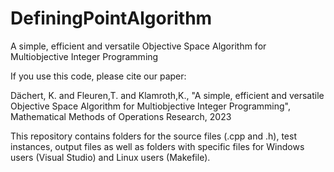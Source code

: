 # DefiningPointAlgorithm
A simple, efficient and versatile Objective Space Algorithm for Multiobjective Integer Programming 

If you use this code, please cite our paper:

Dächert, K. and Fleuren,T. and Klamroth,K., "A simple, efficient and versatile Objective Space Algorithm for Multiobjective Integer Programming", Mathematical Methods of Operations Research, 2023

This repository contains folders for the source files (.cpp and .h), test instances, output files as well as folders with specific files for Windows users (Visual Studio) and Linux users (Makefile). 

